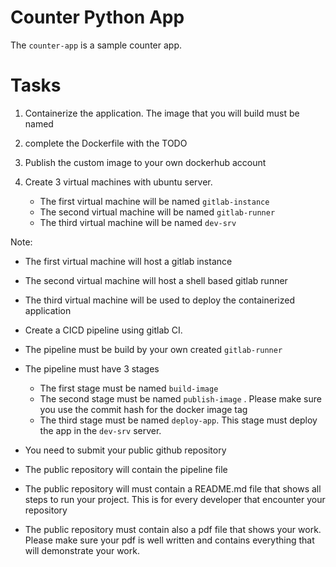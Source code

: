 # Counter Python App

The `counter-app` is a sample counter app.

# Tasks

1. Containerize the application. The image that you will build must be named <ynov-Your-Team-First-Names>
1. complete the Dockerfile with the TODO
1. Publish the custom image to your own dockerhub account
1. Create 3 virtual machines with ubuntu server.

   - The first virtual machine will be named `gitlab-instance`
   - The second virtual machine will be named `gitlab-runner`
   - The third virtual machine will be named `dev-srv`

Note:

- The first virtual machine will host a gitlab instance
- The second virtual machine will host a shell based gitlab runner
- The third virtual machine will be used to deploy the containerized application
- Create a CICD pipeline using gitlab CI.
- The pipeline must be build by your own created `gitlab-runner`
- The pipeline must have 3 stages

  - The first stage must be named `build-image`
  - The second stage must be named `publish-image` . Please make sure you use the commit hash for the docker image tag
  - The third stage must be named `deploy-app`. This stage must deploy the app in the `dev-srv` server.

- You need to submit your public github repository
- The public repository will contain the pipeline file
- The public repository will must contain a README.md file that shows all steps to run your project. This is for every developer that encounter your repository
- The public repository must contain also a pdf file that shows your work. Please make sure your pdf is well written and contains everything that will demonstrate your work.

